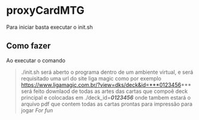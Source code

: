 # proxyCardMTG

Para iniciar basta executar o init.sh

## Como fazer

Ao executar o comando
> ./init.sh
será aberto o programa dentro de um ambiente virtual, e será requisitado uma url do site liga magic como por exemplo
>https://www.ligamagic.com.br/?view=dks/deck&id=***0123456***
será feito downlaod de todas as artes das cartas que compoẽ deck principal e colocadas em ./deck_id=***0123456*** onde tambem  estará o arquivo pdf que contem todas as cartas prontas para impressão para jogar *For fun*
